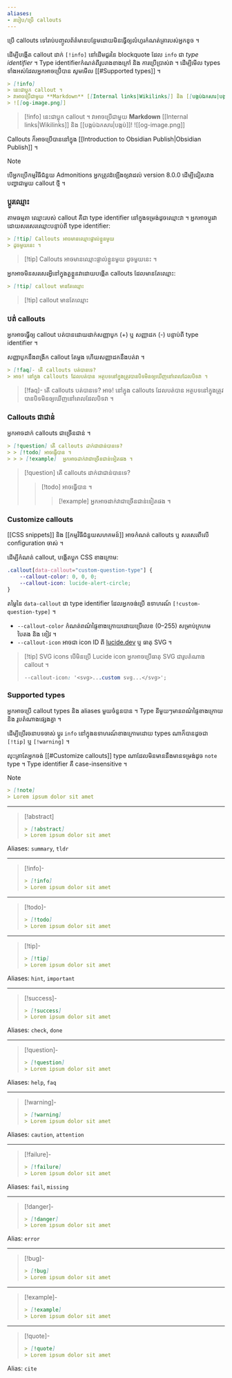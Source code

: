 ```yaml
---
aliases:
- របៀប/ប្រើ callouts
---
```


ប្រើ callouts ទៅរាប់បញ្ចូលព័ត៌មានបន្ថែមដោយមិនធ្វើឲ្យលំហូរកំណត់ត្រារបស់អ្នកខូច ។

ដើម្បីបង្កើត callout ដាក់ `[!info]` នៅដើមជួរនៃ blockquote ដែល `info` ជា _type identifier_ ។ Type identifier​​ កំណត់ពីរូបរាងខាងក្រៅ និង​​ ការប្រើប្រាស់វា ។ ដើម្បីមើល types ទាំងអស់ដែលអ្នកអាចប្រើ់បាន សូមមើល [[#Supported types]] ។

```markdown
> [!info]
> នេះជាប្លុក callout ។
> វាអាចប្រើជាមួយ **Markdown** [[Internal links|Wikilinks]] និង [[បង្កប់ឯកសារ|បង្កប់]]!
> ![[og-image.png]]
```

> [!info]
> នេះជាប្លុក callout ។
> វាអាចប្រើជាមួយ **Markdown** [[Internal links|Wikilinks]] និង [[បង្កប់ឯកសារ|បង្កប់]]!
> ![[og-image.png]]

Callouts ក៏អាចប្រើបាននៅក្នុង [[Introduction to Obsidian Publish|Obsidian Publish]] ។

> [!note]
> បើអ្នកប្រើកម្មវិធីជំនួយ Admonitions អ្នកត្រូវដំឡើងឲ្យវាដល់ version 8.0.0 ដើម្បីជៀសវាងបញ្ហាជាមួយ​ callout ថ្មី ។

### ប្តូរឈ្មោះ

តាមធម្មតា ឈ្មោះរបស់ callout គឺជា type identifier នៅក្នុងទម្រង់ដូចឈ្មោះវា ។ អ្នកអាចប្តូរវាដោយសរសេរឈ្មោះបន្ទាប់ពី type identifier:

```markdown
> [!tip] Callouts​ អាចមានឈ្មោះផ្ទាល់ខ្លួនមួយ
> ដូចមួយនេះ ។
```

> [!tip] Callouts​ អាចមានឈ្មោះផ្ទាល់ខ្លួនមួយ
> ដូចមួយនេះ ។

អ្នកអាចមិនសរសេរអ្វីនៅក្នុងតួខ្លួនវាដោយបង្កើត callouts ដែលមានតែឈ្មោះ:

```markdown
> [!tip] callout មានតែឈ្មោះ
```

> [!tip] callout មានតែឈ្មោះ

### បត់ callouts

អ្នកអាចធ្វើឲ្យ callout បត់បានដោយដាក់សញ្ញាបូក (+) ឬ សញ្ញាដក (-) បន្ទាប់ពី type identifier ។

សញ្ញាបូកនឹងពង្រីក callout តែម្តង ហើយសញ្ញាដកនឹងបត់វា ។

```markdown
> [!faq]- តើ callouts បត់បានទេ?
> អាច! នៅក្នុង callouts ដែលបត់បាន អត្ថបទនៅក្នុងត្រូវបានបិទមិនឲ្យឃើញនៅពេលដែលបិទវា ។
```

> [!faq]- តើ callouts បត់បានទេ?
> អាច! នៅក្នុង callouts ដែលបត់បាន អត្ថបទនៅក្នុងត្រូវបានបិទមិនឲ្យឃើញនៅពេលដែលបិទវា ។

### Callouts ជាជាន់

អ្នកអាចដាក់ callouts ជាច្រើនជាន់ ។

```markdown
> [!question] តើ callouts ដាក់ជាជាន់បានទេ?
> > [!todo] អាចធ្វើបាន ។
> > > [!example]  អ្នកអាចដាក់វាជាច្រើនជាន់ទៀតផង ។
```

> [!question] តើ callouts ដាក់ជាជាន់បានទេ?
> > [!todo] អាចធ្វើបាន ។
> > > [!example]  អ្នកអាចដាក់វាជាច្រើនជាន់ទៀតផង ។

### Customize callouts

[[CSS snippets]] និង [[កម្មវិធីជំនួយសហគមន៍]] អាចកំណត់ callouts ឬ សរសេរពីលើ configuration ចាស់ ។

ដើម្បីកំណត់ callout, បង្កើតប្លុក CSS ខាងក្រោម:

```css
.callout[data-callout="custom-question-type"] {
    --callout-color: 0, 0, 0;
    --callout-icon: lucide-alert-circle;
}
```

តម្លៃនៃ `data-callout` ជា type identifier ដែលអ្នកចង់ប្រើ ឧទាហរណ៍ `[!custom-question-type]` ។

- `--callout-color` កំណត់ពណ៌ផ្ទៃខាងក្រោយដោយប្រើលេខ (0–255) សម្រាប់ក្រហម បៃតង និង​ ខៀវ ។
- `--callout-icon` អាចជា icon ID ពី [lucide.dev](https://lucide.dev) ឬ ធាតុ SVG ។

> [!tip] SVG icons
> បើមិនប្រើ Lucide icon អ្នកអាចប្រើធាតុ SVG ជារូបតំណាង callout ។
>
> ```css
> --callout-icon: '<svg>...custom svg...</svg>';
> ```

### Supported types

អ្នកអាចប្រើ callout types និង aliases មួយចំនួនបាន ។ Type នីមួយៗមានពណ៌ផ្ទៃខាងក្រោយ និង រូបតំណាងផ្សេងគ្នា ។
 
ដើម្បីប្រើរចនាបទចាស់ ប្តូរ `info` នៅក្នុងឧទាហរណ៍ខាងក្រោមដោយ types ណាក៏បានដូចជា `[!tip]` ឬ `[!warning]` ។

លុះត្រាតែអ្នកចង់ [[#Customize callouts]] type ណាដែលមិនមាននឹងមានទម្រង់ដូច `note` type ។​ Type identifier គឺ case-insensitive ។

> [!note]
> ```md
> > [!note]
> > Lorem ipsum dolor sit amet
> ```

---

> [!abstract]
> ```md
> > [!abstract]
> > Lorem ipsum dolor sit amet
> ```

Aliases: `summary`, `tldr`

---

> [!info]-
> ```md
> > [!info]
> > Lorem ipsum dolor sit amet
> ```

---

> [!todo]-
> ```md
> > [!todo]
> > Lorem ipsum dolor sit amet
> ```

---

> [!tip]-
> ```md
> > [!tip]
> > Lorem ipsum dolor sit amet
> ```

Aliases: `hint`, `important`

---

> [!success]-
> ```md
> > [!success]
> > Lorem ipsum dolor sit amet
> ```

Aliases: `check`, `done`

---

> [!question]-
> ```md
> > [!question]
> > Lorem ipsum dolor sit amet
> ```

Aliases: `help`, `faq`

---

> [!warning]-
>  ```md
> > [!warning]
> > Lorem ipsum dolor sit amet
> ```

Aliases: `caution`, `attention`

---

> [!failure]-
> ```md
> > [!failure]
> > Lorem ipsum dolor sit amet
> ```

Aliases: `fail`, `missing`

---

> [!danger]-
> ```md
> > [!danger]
> > Lorem ipsum dolor sit amet
> ```

Alias: `error`

---

> [!bug]-
> ```md
> > [!bug]
> > Lorem ipsum dolor sit amet
> ```

---

> [!example]-
> ```md
> > [!example]
> > Lorem ipsum dolor sit amet
> ```

---

> [!quote]-
> ```md
> > [!quote]
> > Lorem ipsum dolor sit amet
> ```

Alias: `cite`
